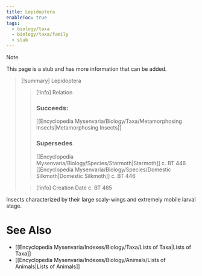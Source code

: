 ```yaml
---
title: Lepidoptera
enableToc: true
tags:
  - biology/taxa
  - biology/taxa/family
  - stub
---
```


> [!note]
> This page is a stub and has more information that can be added.

> [!summary] Lepidoptera
> > [!info] Relation
> > ### Succeeds:
> > [[Encyclopedia Mysenvaria/Biology/Taxa/Metamorphosing Insects|Metamorphosing Insects]]
> > ### Supersedes 
> > [[Encyclopedia Mysenvaria/Biology/Species/Starmoth|Starmoth]] c. BT 446
> > [[Encyclopedia Mysenvaria/Biology/Species/Domestic Silkmoth|Domestic Silkmoth]] c. BT 446
>
> > [!info] Creation Date
> > c. BT 485

Insects characterized by their large scaly-wings and extremely mobile larval stage.

# See Also
- [[Encyclopedia Mysenvaria/Indexes/Biology/Taxa/Lists of Taxa|Lists of Taxa]]
- [[Encyclopedia Mysenvaria/Indexes/Biology/Animals/Lists of Animals|Lists of Animals]]

